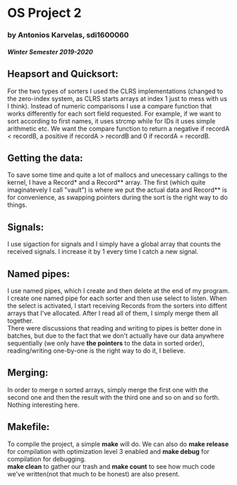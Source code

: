 <h1>OS Project 2</h1>
<h3>by Antonios Karvelas, sdi1600060</h3>
<h4><i>Winter Semester 2019-2020</i></h4>

<h2>Heapsort and Quicksort:</h2>
<p>
For the two types of sorters I used the CLRS implementations (changed to the zero-index system, as CLRS starts arrays at index 1 just to mess with us I think). Instead of numeric comparisons I use a compare function that works differently for each sort field requested. For example, if we want to sort according to first names, it uses strcmp while for IDs it uses simple arithmetic etc. We want the compare function to return a negative if recordA < recordB, a positive if recordA > recordB and 0 if recordA = recordB. 
</p>

<h2>Getting the data:</h2>
<p>
To save some time and quite a lot of mallocs and unecessary callings to the kernel, I have a Record* and a Record** array. The first (which quite imaginatevely I call "vault") is where we put the actual data and Record** is for convenience, as swapping pointers during the sort is the right way to do things.
</p>

<h2>Signals:</h2>
<p>
I use sigaction for signals and I simply have a global array that counts the received signals. I increase it by 1 every time I catch a new signal.
</p>

<h2>Named pipes:</h2>
<p>
I use named pipes, which I create and then delete at the end of my program.
I create one named pipe for each sorter and then use select to listen. When the select is activated, I start receiving Records from the sorters into diffent arrays that I've allocated. After I read all of them, I simply merge them all together. <br>
There were discussions that reading and writing to pipes is better done in batches, but due to the fact that we don't actually have our data anywhere sequentially (we only have <strong>the pointers</strong> to the data in sorted order), reading/writing one-by-one is the right way to do it, I believe. 
</p>

<h2>Merging:</h2>
<p>
In order to merge n sorted arrays, simply merge the first one with the second one and then the result with the third one and so on and so forth. Nothing interesting here.
</p>

<h2>Makefile:</h2>
<p>
To compile the project, a simple <strong>make</strong> will do. We can also do <strong>make release</strong> for compilation with optimization level 3 enabled and <strong>make debug</strong> for compilation for debugging. <br>
<strong>make clean</strong> to gather our trash and <strong>make count</strong> to see how much code we've written(not that much to be honest) are also present.
</p>